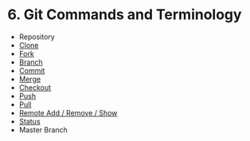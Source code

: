 # 6. Git Commands and Terminology

* Repository
* [Clone](./Commands/Clone.md)
* [Fork](./Commands/Fork.md)
* [Branch](./Commands/Branch.md)
* [Commit](./Commands/Commit.md)
* [Merge](./Commands/Merge.md)
* [Checkout](./Commands/Checkout.md)
* [Push](./Commands/Push.md)
* [Pull](./Commands/Pull.md)
* [Remote Add / Remove / Show](./Commands/Remote%20Add.md)
* [Status](./Commands/Status.md)
* Master Branch

